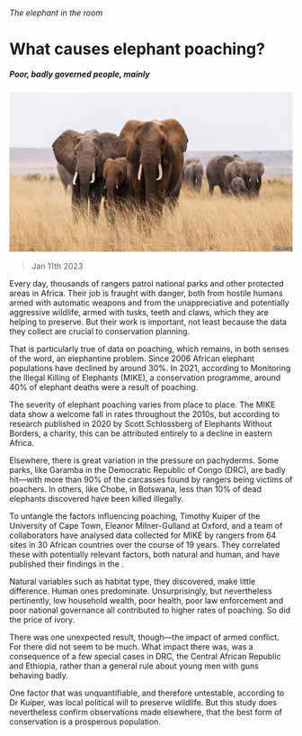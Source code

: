 ###### The elephant in the room

# What causes elephant poaching? 

##### Poor, badly governed people, mainly 

![image](images/20230114_STP501.jpg) 

> Jan 11th 2023 

Every day, thousands of rangers patrol national parks and other protected areas in Africa. Their job is fraught with danger, both from hostile humans armed with automatic weapons and from the unappreciative and potentially aggressive wildlife, armed with tusks, teeth and claws, which they are helping to preserve. But their work is important, not least because the data they collect are crucial to conservation planning. 

That is particularly true of data on poaching, which remains, in both senses of the word, an elephantine problem. Since 2006 African elephant populations have declined by around 30%. In 2021, according to Monitoring the Illegal Killing of Elephants (MIKE), a conservation programme, around 40% of elephant deaths were a result of poaching. 

The severity of elephant poaching varies from place to place. The MIKE data show a welcome fall in rates throughout the 2010s, but according to research published in 2020 by Scott Schlossberg of Elephants Without Borders, a charity, this can be attributed entirely to a decline in eastern Africa. 

Elsewhere, there is great variation in the pressure on pachyderms. Some parks, like Garamba in the Democratic Republic of Congo (DRC), are badly hit—with more than 90% of the carcasses found by rangers being victims of poachers. In others, like Chobe, in Botswana, less than 10% of dead elephants discovered have been killed illegally. 

To untangle the factors influencing poaching, Timothy Kuiper of the University of Cape Town, Eleanor Milner-Gulland at Oxford, and a team of collaborators have analysed data collected for MIKE by rangers from 64 sites in 30 African countries over the course of 19 years. They correlated these with potentially relevant factors, both natural and human, and have published their findings in the . 

Natural variables such as habitat type, they discovered, make little difference. Human ones predominate. Unsurprisingly, but nevertheless pertinently, low household wealth, poor health, poor law enforcement and poor national governance all contributed to higher rates of poaching. So did the price of ivory. 

There was one unexpected result, though—the impact of armed conflict. For there did not seem to be much. What impact there was, was a consequence of a few special cases in DRC, the Central African Republic and Ethiopia, rather than a general rule about young men with guns behaving badly. 

One factor that was unquantifiable, and therefore untestable, according to Dr Kuiper, was local political will to preserve wildlife. But this study does nevertheless confirm observations made elsewhere, that the best form of conservation is a prosperous population.


